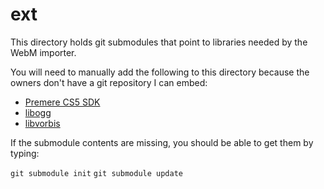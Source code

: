ext
===

This directory holds git submodules that point to libraries needed by the WebM importer.

You will need to manually add the following to this directory because the owners don't have a git repository I can embed:

* [Premere CS5 SDK](http://www.adobe.com/devnet/premiere/sdk/cs5.html)
* [libogg](http://www.xiph.org/downloads/)
* [libvorbis](http://www.xiph.org/downloads/)
 
If the submodule contents are missing, you should be able to get them by typing:

`git submodule init`
`git submodule update`